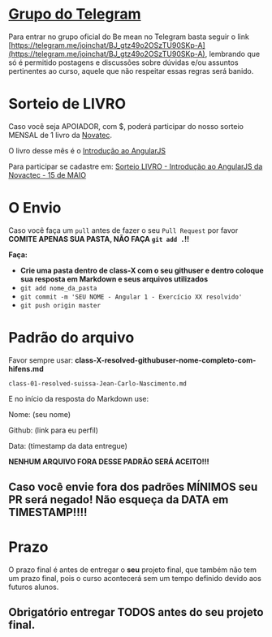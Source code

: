 # [Grupo do Telegram](https://telegram.me/joinchat/BJ_gtz49o2OSzTU90SKp-A)

Para entrar no grupo oficial do Be mean no Telegram basta seguir o link [https://telegram.me/joinchat/BJ_gtz49o2OSzTU90SKp-A](https://telegram.me/joinchat/BJ_gtz49o2OSzTU90SKp-A), lembrando que só é permitido postagens e discussões sobre dúvidas e/ou assuntos pertinentes ao curso, aquele que não respeitar essas regras será banido.

# Sorteio de LIVRO

Caso você seja APOIADOR, com $, poderá participar do nosso sorteio MENSAL de 1 livro da [Novatec](http://novatec.com.br).

O livro desse mês é o [Introdução ao AngularJS](http://www.novatec.com.br/livros/introangularjs/)

Para participar se cadastre em: [Sorteio LIVRO - Introdução ao AngularJS da Novactec - 15 de MAIO](http://goo.gl/forms/S0yzy7JzNA)

# O Envio

Caso você faça um `pull` antes de fazer o seu `Pull Request` por favor **COMITE APENAS SUA PASTA, NÃO FAÇA `git add .`!!**

**Faça:**
- **Crie uma pasta dentro de class-X com o seu githuser e dentro coloque sua resposta em Markdown e seus arquivos utilizados**
- `git add nome_da_pasta`
- `git commit -m 'SEU NOME - Angular 1 - Exercício XX resolvido'`
- `git push origin master`

# Padrão do arquivo

Favor sempre usar: **class-X-resolved-githubuser-nome-completo-com-hifens.md**

    class-01-resolved-suissa-Jean-Carlo-Nascimento.md

E no início da resposta do Markdown use:

Nome: (seu nome)

Github: (link para eu perfil)

Data: (timestamp da data entregue)

**NENHUM ARQUIVO FORA DESSE PADRÃO SERÁ ACEITO!!!**

## Caso você envie fora dos padrões MÍNIMOS seu PR será negado! Não esqueça da DATA em TIMESTAMP!!!!


# Prazo

O prazo final é antes de entregar o **seu** projeto final, que também não tem um prazo final, pois o curso acontecerá sem um tempo definido devido aos futuros alunos.

## Obrigatório entregar **TODOS** antes do seu projeto final.
